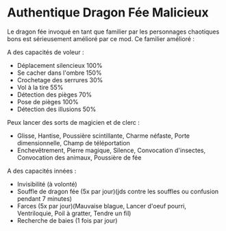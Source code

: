 # Authentique Dragon Fée Malicieux

Le dragon fée invoqué en tant que familier par les personnages chaotiques bons est sérieusement amélioré par ce mod. Ce familier amélioré :

A des capacités de voleur :
- Déplacement silencieux 100% 
- Se cacher dans l'ombre 150%   
- Crochetage des serrures 30%
- Vol à la tire 55%
- Détection des pièges 70%
- Pose de pièges 100%
- Détection des illusions 50%

Peux lancer des sorts de magicien et de clerc :
- Glisse, Hantise, Poussière scintillante, Charme néfaste, Porte dimensionnelle, Champ de téléportation
- Enchevêtrement, Pierre magique, Silence, Convocation d'insectes, Convocation des animaux, Poussière de fée

A des capacités innées :
- Invisibilité (à volonté)
- Souffle de dragon fée (5x par jour)(jds contre les souffles ou confusion pendant 7 minutes)
- Farces (5x par jour)(Mauvaise blague, Lancer d'oeuf pourri, Ventriloquie, Poil à gratter, Tendre un fil)
- Recherche de baies (1 fois par jour)

